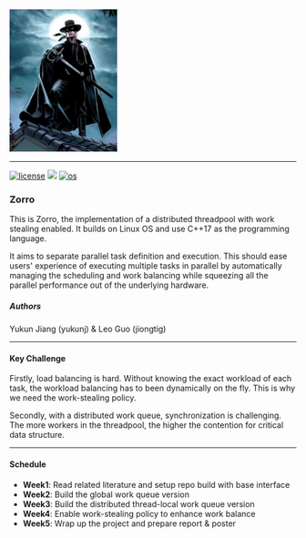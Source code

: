 <img src="img/zorro.png" alt="Zorro Logo" height="250">


-----------------
<a href="https://github.com/YukunJ/Zorro/blob/main/LICENSE"><img src="https://badgen.net/github/license/YukunJ/Zorro?color=yellow" alt="license"></a>
<a href="https://github.com/YukunJ/Zorro"><img src="https://img.shields.io/badge/Language-C++-red.svg"></a>
<a href="https://github.com/YukunJ/Zorro"><img src="https://badgen.net/badge/OS Support/Linux/cyan?list=1" alt="os"></a>


### Zorro
This is Zorro, the implementation of a distributed threadpool with work stealing enabled. It builds on Linux OS and use C++17 as the programming language.

It aims to separate parallel task definition and execution. This should ease users' experience of executing multiple tasks in parallel by automatically managing the scheduling and work balancing while squeezing all the parallel performance out of the underlying hardware.

##### Authors
Yukun Jiang (yukunj) & Leo Guo (jiongtig)

---

#### Key Challenge

Firstly, load balancing is hard. Without knowing the exact workload of each task, the workload balancing has to been dynamically on the fly. This is why we need the work-stealing policy.

Secondly, with a distributed work queue, synchronization is challenging. The more workers in the threadpool, the higher the contention for critical data structure.

--- 

#### Schedule

+ **Week1**: Read related literature and setup repo build with base interface
+ **Week2**: Build the global work queue version
+ **Week3**: Build the distributed thread-local work queue version
+ **Week4**: Enable work-stealing policy to enhance work balance
+ **Week5**: Wrap up the project and prepare report & poster




